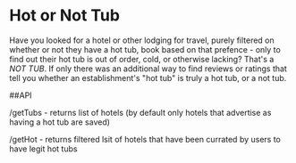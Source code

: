 # Hot or Not Tub

Have you looked for a hotel or other lodging for travel, purely filtered on whether or not they have a hot tub, book based on that prefence - only to find out their hot tub is out of order, cold, or otherwise lacking? That's a *NOT TUB*. If only there was an additional way to find reviews or ratings that tell you whether an establishment's "hot tub" is truly a hot tub, or a not tub.

##API

/getTubs - returns list of hotels (by default only hotels that advertise as having a hot tub are saved)

/getHot - returns filtered lsit of hotels that have been currated by users to have legit hot tubs

